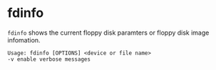 # fdinfo

`fdinfo` shows the current floppy disk paramters or floppy disk image infomation.

```
Usage: fdinfo [OPTIONS] <device or file name> 
-v enable verbose messages
```
